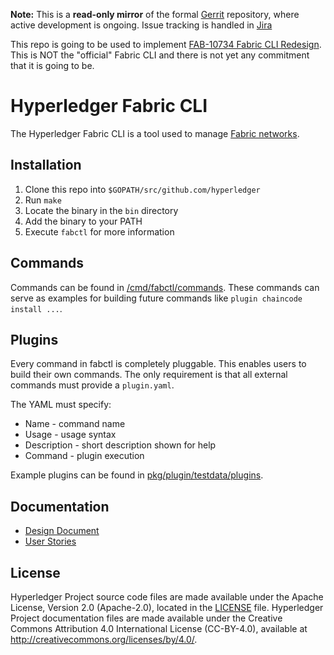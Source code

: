 [//]: # (SPDX-License-Identifier: CC-BY-4.0)

**Note:** This is a **read-only mirror** of the formal [Gerrit](https://gerrit.hyperledger.org/r/#/admin/projects/fabric-cli) repository,
where active development is ongoing. Issue tracking is handled in [Jira](https://jira.hyperledger.org/secure/Dashboard.jspa?selectPageId=10104)

This repo is going to be used to implement [FAB-10734 Fabric CLI Redesign](https://jira.hyperledger.org/browse/FAB-10734). This is NOT the "official" Fabric CLI and there is not yet any commitment that it is going to be.

# Hyperledger Fabric CLI

The Hyperledger Fabric CLI is a tool used to manage [Fabric networks](https://hyperledger-fabric.readthedocs.io/en/latest/).  

## Installation

1. Clone this repo into `$GOPATH/src/github.com/hyperledger`
2. Run `make`
3. Locate the binary in the `bin` directory
4. Add the binary to your PATH
5. Execute `fabctl` for more information

## Commands

Commands can be found in [/cmd/fabctl/commands](/cmd/fabctl/commands).  These commands can serve as examples for building future commands like `plugin chaincode install ...`.

## Plugins

Every command in fabctl is completely pluggable.  This enables users to build their own commands.  The only requirement is that all external commands must provide a `plugin.yaml`.

The YAML must specify:
* Name - command name
* Usage - usage syntax
* Description - short description shown for help
* Command - plugin execution

Example plugins can be found in [pkg/plugin/testdata/plugins](pkg/plugin/testdata/plugins).

## Documentation
* [Design Document](https://docs.google.com/document/d/1zIQrS4TRgQEx1z9-wwtO8tYOGRyWdUoTdfk49GFx1wY/edit?usp=sharing)
* [User Stories](https://docs.google.com/document/d/1dxOeM85PgrMNQUJMxB2kwhDthyWnzDxdPvjlwk7x4-w/edit?usp=sharing)

## License <a name="license"></a>

Hyperledger Project source code files are made available under the Apache
License, Version 2.0 (Apache-2.0), located in the [LICENSE](LICENSE) file.
Hyperledger Project documentation files are made available under the Creative
Commons Attribution 4.0 International License (CC-BY-4.0), available at http://creativecommons.org/licenses/by/4.0/.